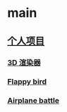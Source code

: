 # main

## [个人项目](https://gyongyon.github.io/)

### [3D 渲染器](https://www.madayao.cn/3d_render.js/)

### [Flappy bird](http://www.madayao.cn/flappy_bird/index.html)

###             <a href="http://www.madayao.cn/airplane_battle/">Airplane battle</a>
